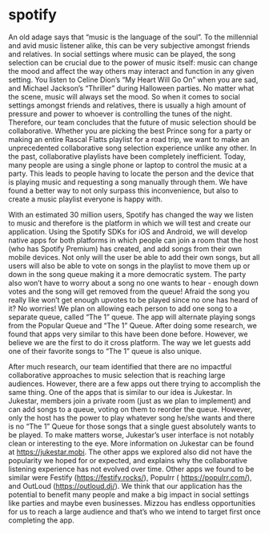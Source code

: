# spotify

An old adage says that “music is the language of the soul”. To the millennial and avid music listener alike, this can be very subjective amongst friends and relatives. In social settings where music can be played, the song selection can be crucial due to the power of music itself: music can change the mood and affect the way others may interact and function in any given setting. You listen to Celine Dion’s “My Heart Will Go On” when you are sad, and Michael Jackson’s “Thriller” during Halloween parties. No matter what the scene, music will always set the mood. So when it comes to social settings amongst friends and relatives, there is usually a high amount of pressure and power to whoever is controlling the tunes of the night. Therefore, our team concludes that the future of music selection should be collaborative. Whether you are picking the best Prince song for a party or making an entire Rascal Flatts playlist for a road trip, we want to make an unprecedented collaborative song selection experience unlike any other. In the past, collaborative playlists have been completely inefficient. Today, many people are using a single phone or laptop to control the music at a party. This leads to people having to locate the person and the device that is playing music and requesting a song manually through them. We have found a better way to not only surpass this inconvenience, but also to create a music playlist everyone is happy with. 

With an estimated 30 million users, Spotify has changed the way we listen to music and therefore is the platform in which we will test and create our application. Using the Spotify SDKs for iOS and Android, we will develop native apps for both platforms in which people can join a room that the host (who has Spotify Premium) has created, and add songs from their own mobile devices. Not only will the user be able to add their own songs, but all users will also be able to vote on songs in the playlist to move them up or down in the song queue making it a more democratic system. The party also won’t have to worry about a song no one wants to hear - enough down votes and the song will get removed from the queue! Afraid the song you really like won’t get enough upvotes to be played since no one has heard of it? No worries! We plan on allowing each person to add one song to a separate queue, called “The 1” queue. The app will alternate playing songs from the Popular Queue and “The 1” Queue. After doing some research, we found that apps very similar to this have been done before. However, we believe we are the first to do it cross platform. The way we let guests add one of their favorite songs to “The 1” queue is also unique. 

After much research, our team identified that there are no impactful collaborative approaches to music selection that is reaching large audiences. However, there are a few apps out there trying to accomplish the same thing. One of the apps that is similar to our idea is Jukestar. In Jukestar, members join a private room (just as we plan to implement) and can add songs to a queue, voting on them to reorder the queue. However, only the host has the power to play whatever song he/she wants and there is no “The 1” Queue for those songs that a single guest absolutely wants to be played. To make matters worse, Jukestar’s user interface is not notably clean or interesting to the eye.  More information on Jukestar can be found at https://jukestar.mobi. The other apps we explored also did not have the popularity we hoped for or expected, and explains why the collaborative listening experience has not evolved over time. Other apps we found to be similar were Festify (https://festify.rocks/), Populrr ( https://populrr.com/), and OutLoud (https://outloud.dj/). We think that our application has the potential to benefit many people and make a big impact in social settings like parties and maybe even businesses. Mizzou has endless opportunities for us to reach a large audience and that’s who we intend to target first once completing the app.
